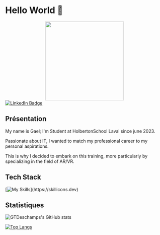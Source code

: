 
# Hello World 👋 

<div id="header" align="center">
<img src="https://media1.giphy.com/media/RN8FdaB6T1bkkI5n4I/200w.webp?cid=ecf05e47w7hjrgc7n3p4ufcz6gq1vg0h88hczkbblqj64w0v&ep=v1_gifs_related&rid=200w.webp&ct=s" width="250"/>
</div>
<div id="badges">
  <a href="https://www.linkedin.com/in/gdeschampsdev/">
    <img src="https://img.shields.io/badge/LinkedIn-blue?style=for-the-badge&logo=linkedin&logoColor=white" alt="LinkedIn Badge"/>
  </a>

## Présentation

My name is Gael; I'm Student at HolbertonSchool Laval since june 2023. 

Passionate about IT, I wanted to match my professional career to my personal aspirations.

This is why I decided to embark on this training, more particularly by specializing in the field of AR/VR.

## Tech Stack

[![My Skills](https://skillicons.dev/icons?i=html,css,c,python,react,redux,unity,cs,)](https://skillicons.dev)

## Statistiques

![GTDeschamps's GitHub stats](https://github-readme-stats.vercel.app/api?username=GTDeschamps&show_icons=true&theme=tokyonight)


[![Top Langs](https://github-readme-stats.vercel.app/api/top-langs/?username=GTDeschamps&layout=pie&langs_count=6&hide=ASP.NET,shaderlab&show_icons=true&theme=tokyonight)](https://github.com/GTDeschamps/github-readme-stats)
<!--
**GTDeschamps/GTDeschamps** is a ✨ _special_ ✨ repository because its `README.md` (this file) appears on your GitHub profile.

Here are some ideas to get you started:

- 🔭 I’m currently working on ...
- 🌱 I’m currently learning ...
- 👯 I’m looking to collaborate on ...
- 🤔 I’m looking for help with ...
- 💬 Ask me about ...
- 📫 How to reach me: ...
- 😄 Pronouns: ...
- ⚡ Fun fact: ...
-->
